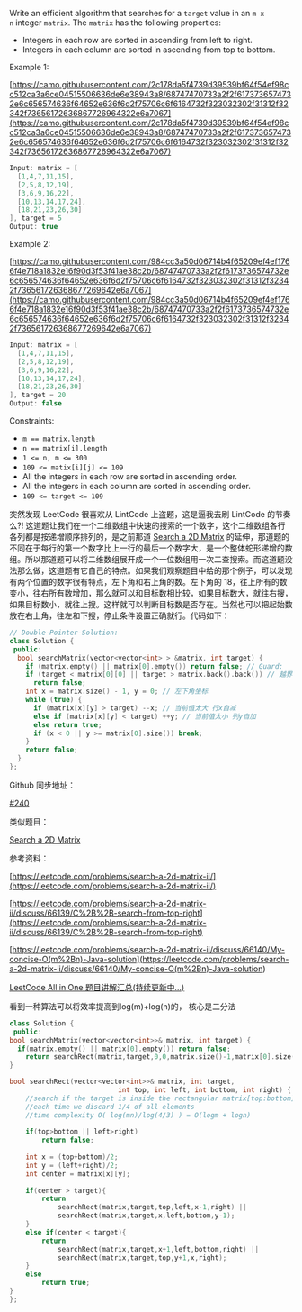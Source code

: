 Write an efficient algorithm that searches for a `target` value in an `m x n` integer `matrix`. The `matrix` has the following properties:

- Integers in each row are sorted in ascending from left to right.
- Integers in each column are sorted in ascending from top to bottom.

Example 1:

[https://camo.githubusercontent.com/2c178da5f4739d39539bf64f54ef98cc512ca3a6ce04515506636de6e38943a8/68747470733a2f2f6173736574732e6c656574636f64652e636f6d2f75706c6f6164732f323032302f31312f32342f73656172636867726964322e6a7067](https://camo.githubusercontent.com/2c178da5f4739d39539bf64f54ef98cc512ca3a6ce04515506636de6e38943a8/68747470733a2f2f6173736574732e6c656574636f64652e636f6d2f75706c6f6164732f323032302f31312f32342f73656172636867726964322e6a7067)

```cpp
Input: matrix = [
  [1,4,7,11,15],
  [2,5,8,12,19],
  [3,6,9,16,22],
  [10,13,14,17,24],
  [18,21,23,26,30]
], target = 5
Output: true
```

Example 2:

[https://camo.githubusercontent.com/984cc3a50d06714b4f65209ef4ef1766f4e718a1832e16f90d3f53f41ae38c2b/68747470733a2f2f6173736574732e6c656574636f64652e636f6d2f75706c6f6164732f323032302f31312f32342f736561726368677269642e6a7067](https://camo.githubusercontent.com/984cc3a50d06714b4f65209ef4ef1766f4e718a1832e16f90d3f53f41ae38c2b/68747470733a2f2f6173736574732e6c656574636f64652e636f6d2f75706c6f6164732f323032302f31312f32342f736561726368677269642e6a7067)

```cpp
Input: matrix = [
  [1,4,7,11,15],
  [2,5,8,12,19],
  [3,6,9,16,22],
  [10,13,14,17,24],
  [18,21,23,26,30]
], target = 20
Output: false
```

Constraints:

- `m == matrix.length`
- `n == matrix[i].length`
- `1 <= n, m <= 300`
- `109 <= matix[i][j] <= 109`
- All the integers in each row are sorted in ascending order.
- All the integers in each column are sorted in ascending order.
- `109 <= target <= 109`

突然发现 LeetCode 很喜欢从 LintCode 上盗题，这是逼我去刷 LintCode 的节奏么?! 这道题让我们在一个二维数组中快速的搜索的一个数字，这个二维数组各行各列都是按递增顺序排列的，是之前那道 [Search a 2D Matrix](http://www.cnblogs.com/grandyang/p/4323301.html) 的延伸，那道题的不同在于每行的第一个数字比上一行的最后一个数字大，是一个整体蛇形递增的数组。所以那道题可以将二维数组展开成一个一位数组用一次二查搜索。而这道题没法那么做，这道题有它自己的特点。如果我们观察题目中给的那个例子，可以发现有两个位置的数字很有特点，左下角和右上角的数。左下角的 18，往上所有的数变小，往右所有数增加，那么就可以和目标数相比较，如果目标数大，就往右搜，如果目标数小，就往上搜。这样就可以判断目标数是否存在。当然也可以把起始数放在右上角，往左和下搜，停止条件设置正确就行。代码如下：

```cpp
// Double-Pointer-Solution:
class Solution {
 public:
  bool searchMatrix(vector<vector<int> > &matrix, int target) {
    if (matrix.empty() || matrix[0].empty()) return false; // Guard:
    if (target < matrix[0][0] || target > matrix.back().back()) // 越界
      return false;
    int x = matrix.size() - 1, y = 0; // 左下角坐标
    while (true) {
      if (matrix[x][y] > target) --x; // 当前值太大 行x自减
      else if (matrix[x][y] < target) ++y; // 当前值太小 列y自加
      else return true;
      if (x < 0 || y >= matrix[0].size()) break;
    }
    return false;
  }
};
```

Github 同步地址：

[#240](https://github.com/grandyang/leetcode/issues/240)

类似题目：

[Search a 2D Matrix](http://www.cnblogs.com/grandyang/p/4323301.html)

参考资料：

[https://leetcode.com/problems/search-a-2d-matrix-ii/](https://leetcode.com/problems/search-a-2d-matrix-ii/)

[https://leetcode.com/problems/search-a-2d-matrix-ii/discuss/66139/C%2B%2B-search-from-top-right](https://leetcode.com/problems/search-a-2d-matrix-ii/discuss/66139/C%2B%2B-search-from-top-right)

[](<https://leetcode.com/problems/search-a-2d-matrix-ii/discuss/66140/My-concise-O(m%2Bn)-Java-solution>)[https://leetcode.com/problems/search-a-2d-matrix-ii/discuss/66140/My-concise-O(m%2Bn)-Java-solution](<https://leetcode.com/problems/search-a-2d-matrix-ii/discuss/66140/My-concise-O(m%2Bn)-Java-solution>)

[LeetCode All in One 题目讲解汇总(持续更新中...)](http://www.cnblogs.com/grandyang/p/4606334.html)

看到一种算法可以将效率提高到log(m)+log(n)的， 核心是二分法

```cpp
class Solution {
 public:
bool searchMatrix(vector<vector<int>>& matrix, int target) {
  if(matrix.empty() || matrix[0].empty()) return false;
    return searchRect(matrix,target,0,0,matrix.size()-1,matrix[0].size()-1);
}

bool searchRect(vector<vector<int>>& matrix, int target, 
                           int top, int left, int bottom, int right) {
    //search if the target is inside the rectangular matrix[top:bottom][left:right]
    //each time we discard 1/4 of all elements
    //time complexity O( log(mn)/log(4/3) ) = O(logm + logn)
    
    if(top>bottom || left>right)
        return false;
    
    int x = (top+bottom)/2;
    int y = (left+right)/2;
    int center = matrix[x][y];
    
    if(center > target){
        return
            searchRect(matrix,target,top,left,x-1,right) ||
            searchRect(matrix,target,x,left,bottom,y-1);
    }
    else if(center < target){
        return
            searchRect(matrix,target,x+1,left,bottom,right) ||
            searchRect(matrix,target,top,y+1,x,right);
    }
    else
        return true;
}
};
```
